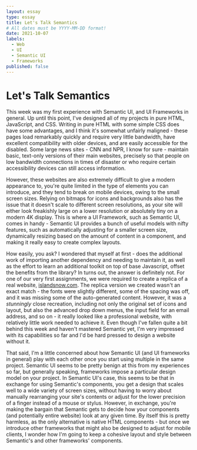 ```yaml
---
layout: essay
type: essay
title: Let's Talk Semantics
# All dates must be YYYY-MM-DD format!
date: 2021-10-07
labels:
  - Web
  - UI
  - Semantic UI
  - Frameworks
published: false
---
```

# Let's Talk Semantics

  This week was my first experience with Semantic UI, and UI Frameworks in
general. Up until this point, I've designed all of my projects in pure HTML,
JavaScript, and CSS. Writing in pure HTML with some simple CSS does have
some advantages, and I think it's somewhat unfairly maligned - these pages
load remarkably quickly and require very little bandwidth, have excellent
compatibility with older devices, and are easily accessible for the
disabled. Some large news sites - CNN and NPR, I know for sure - maintain
basic, text-only versions of their main websites, precisely so that people
on low bandwidth connections in times of disaster or who require certain
accessibility devices can still access information.

  However, these websites are also extremely difficult to give a modern
appearance to, you're quite limited in the type of elements you can
introduce, and they tend to break on mobile devices, owing to the small
screen sizes. Relying on bitmaps for icons and backgrounds also has the
issue that it doesn't scale to different screen resolutions, as your site
will either look freakishly large on a lower resolution or absolutely tiny
on a modern 4K display. This is where a UI Framework, such as Semantic UI,
comes in handy - Semantic UI provides a bunch of useful models with nifty
features, such as automatically adjusting for a smaller screen size,
dynamically resizing based on the amount of content in a component, and
making it really easy to create complex layouts.

  How easily, you ask? I wondered that myself at first - does the additional
work of importing another dependency and needing to maintain it, as well as
the effort to learn an additional toolkit on top of base Javascript, offset
the benefits from the library? In turns out, the answer is definitely not.
For one of our very first assignments, we were required to create a replica
of a real website, [islandsnow.com](https://islandsnow.com). The replica
version we created wasn't an exact match - the fonts were slightly
different, some of the spacing was off, and it was missing some of the
auto-generated content. However, it was a *stunningly* close recreation,
including not only the original set of icons and layout, but also the
advanced drop down menus, the input field for an email address, and so on -
it really looked like a professional website, with relatively little work
needed to achieve it. Even though I've fallen quite a bit behind this week
and haven't mastered Semantic yet, I'm very impressed with its capabilities
so far and I'd be hard pressed to design a website without it.

  That said, I'm a little concerned about how Semantic UI (and UI frameworks
in general) play with each other once you start using multiple in the same
project. Semantic UI seems to be pretty benign at this from my experiences
so far, but generally speaking, frameworks impose a particular design model
on your project. In Semantic UI's case, this seems to be that in exchange
for using Semantic's components, you get a design that scales well to a wide
variety of screen sizes, without having to worry about manually rearranging
your site's contents or adjust for the lower precision of a finger instead
of a mouse or stylus. However, in exchange, you're making the bargain that
Semantic gets to decide how your components (and potentially entire website)
look at any given time. By itself this is pretty harmless, as the only
alternative is native HTML components - but once we introduce other
frameworks that might also be designed to adjust for mobile clients, I
wonder how I'm going to keep a cohesive layout and style between Semantic's
and other frameworks' components.
